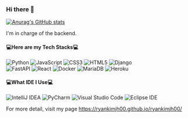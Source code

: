 ### Hi there 🫠
[![Anurag's GitHub stats](https://github-readme-stats.vercel.app/api?username=ryankimjh00&theme=flag-india)](https://github.com/anuraghazra/github-readme-stats)

I'm in charge of the backend.

#### 💻Here are my Tech Stacks💻


<img alt="Python" src ="https://img.shields.io/badge/Python-3776AB.svg?&style=for-the-badge&logo=Python&logoColor=white"/> <img alt="JavaScript" src ="https://img.shields.io/badge/JavaScript-F7DF1E.svg?&style=for-the-badge&logo=JavaScript&logoColor=white"/> <img alt="CSS3" src ="https://img.shields.io/badge/CSS3-1572B6.svg?&style=for-the-badge&logo=CSS3&logoColor=white"/> <img alt="HTML5" src ="https://img.shields.io/badge/HTML5-E34F26.svg?&style=for-the-badge&logo=HTML5&logoColor=white"/> <img alt="Django" src ="https://img.shields.io/badge/Django-092E20.svg?&style=for-the-badge&logo=Django&logoColor=white"/>   
<img alt="FastAPI" src ="https://img.shields.io/badge/FastAPI-009688.svg?&style=for-the-badge&logo=FastAPI&logoColor=white"/> <img alt="React" src ="https://img.shields.io/badge/React-61DAFB.svg?&style=for-the-badge&logo=React&logoColor=white"/> <img alt="Docker" src ="https://img.shields.io/badge/Docker-2496ED.svg?&style=for-the-badge&logo=Docker&logoColor=white"/> <img alt="MariaDB" src ="https://img.shields.io/badge/MariaDB-003545.svg?&style=for-the-badge&logo=MariaDB&logoColor=white"/> <img alt="Heroku" src ="https://img.shields.io/badge/Heroku-430098.svg?&style=for-the-badge&logo=Heroku&logoColor=white"/>

#### 💻What IDE I Use💻

<img alt="IntelliJ IDEA" src ="https://img.shields.io/badge/IntelliJ IDEA-000000.svg?&style=for-the-badge&logo=IntelliJ IDEA&logoColor=white"/> <img alt="PyCharm" src ="https://img.shields.io/badge/PyCharm-000000.svg?&style=for-the-badge&logo=PyCharm&logoColor=white"/> <img alt="Visual Studio Code" src ="https://img.shields.io/badge/Visual Studio Code-007ACC.svg?&style=for-the-badge&logo=Visual Studio Code&logoColor=white"/>  <img alt="Eclipse IDE" src ="https://img.shields.io/badge/Eclipse IDE-2C2255.svg?&style=for-the-badge&logo=Eclipse IDE&logoColor=white"/>


For more detail, visit my page https://ryankimjh00.github.io/ryankimjh00/


